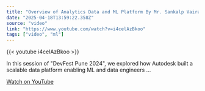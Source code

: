 ```yaml
---
title: "Overview of Analytics Data and ML Platform By Mr. Sankalp Vairat and Mr. Saurabh Jha | DFP 2024"
date: "2025-04-18T13:59:22.358Z"
source: "video"
link: "https://www.youtube.com/watch?v=i4celAzBkoo"
tags: ["video", "ml"]
---
```


{{< youtube i4celAzBkoo >}}

In this session of \"DevFest Pune 2024\", we explored how Autodesk built a scalable data platform enabling ML and data engineers ...

[Watch on YouTube](https://www.youtube.com/watch?v=i4celAzBkoo)
